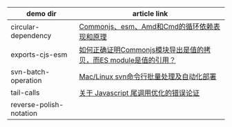 | demo dir | article link |
|----------|--------------|
| circular-dependency | [Commonjs、esm、Amd和Cmd的循环依赖表现和原理](https://www.jianshu.com/p/ba0faf79c167) |
| exports-cjs-esm | [如何正确证明Commonjs模块导出是值的拷贝，而ES module是值的引用？](https://www.jianshu.com/p/1cfc5673e61d) |
| svn-batch-operation | [Mac/Linux svn命令行批量处理及自动化部署](https://www.jianshu.com/p/b8be14bfe087) |
| tail-calls | [关于 Javascript 尾调用优化的错误论证](https://www.jianshu.com/p/db220b0f4386) |
| reverse-polish-notation | |